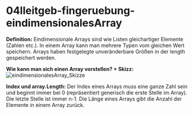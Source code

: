 # 04lleitgeb-fingeruebung-eindimensionalesArray

**Definition:** Eindimensionale Arrays sind wie Listen gleichartiger Elemente (Zahlen etc.). In einem Array kann man mehrere Typen vom gleichen Wert speichern. Arrays haben festgelegte unveränderbare Größen in der length gespeichert werden.

**Wie kann man sich einen Array vorstellen? + Skizz:**
![eindimensionalesArray_Skizze](https://user-images.githubusercontent.com/114598328/201475041-8069bf1d-33e2-4137-90e9-da5cc1905447.jpg)

**Index und array.Length:**
Der Index eines Arrays muss eine ganze Zahl sein und beginnt immer bei 0 (repräsentiert generisch die erste Stelle im Array). Die letzte Stelle ist immer n-1. Die Länge eines Arrays gibt die Anzahl der Elemente in einem Array zurück.





